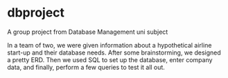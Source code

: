 # dbproject
A group project from Database Management uni subject

In a team of two, we were given information about a hypothetical airline start-up and their database needs. After some brainstorming, we designed a pretty ERD. Then we used SQL to set up the database, enter company data, and finally, perform a few queries to test it all out.